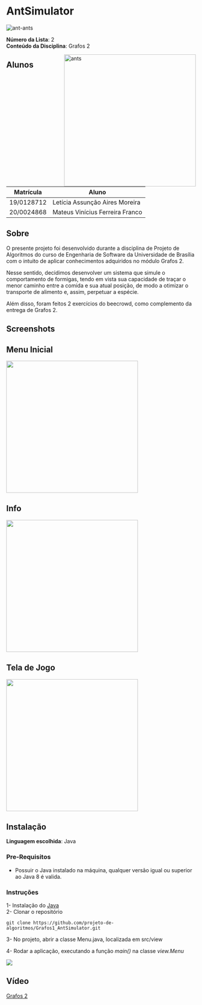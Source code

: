 # AntSimulator

![ant-ants](https://user-images.githubusercontent.com/72623771/233392412-8c062cdc-131e-453f-b8eb-6fccf5aac679.gif)

**Número da Lista**: 2<br>
**Conteúdo da Disciplina**: Grafos 2<br>

<img src="https://user-images.githubusercontent.com/72623771/233392133-e199598b-02d5-4f04-bf9e-98faadd0e9ef.png" min-width="150px" max-width="150px" width="350px" align="right" alt="ants">

## Alunos
|Matrícula | Aluno |
| -- | -- |
| 19/0128712  |  Letícia Assunção Aires Moreira |
| 20/0024868  |  Mateus Vinícius Ferreira Franco  |

## Sobre 
O presente projeto foi desenvolvido durante a disciplina de Projeto de Algoritmos do curso de Engenharia de Software da Universidade de Brasília com o intuito de aplicar conhecimentos adquiridos no módulo Grafos 2.

Nesse sentido, decidimos desenvolver um sistema que simule o comportamento de formigas, tendo em vista sua capacidade de traçar o menor caminho entre a comida e sua atual posição, de modo a otimizar o transporte de alimento e, assim, perpetuar a espécie.

Além disso, foram feitos 2 exercícios do beecrowd, como complemento da entrega de Grafos 2.

## Screenshots
## Menu Inicial
<img src="https://user-images.githubusercontent.com/72623771/234426200-c69e90e8-0b45-48ac-826b-1f927d0bc4df.png"  min-width="350px" max-width="350px" width="350px">

## Info
<img src="https://user-images.githubusercontent.com/72623771/234426736-e4e893bf-472a-4e47-a665-1fb00c6975f2.png"  min-width="350px" max-width="350px" width="350px">

## Tela de Jogo
<img src="https://user-images.githubusercontent.com/72623771/235558090-ff07013e-c46c-40f8-91ec-0a80bb73de3b.png" min-width="350px" max-width="350px" width="350px">


## Instalação 
**Linguagem escolhida**: Java<br>

### Pre-Requisitos
* Possuir o Java instalado na máquina, qualquer versão igual ou superior ao Java 8 é valida.

### Instruções
1- Instalação do [Java](https://www.oracle.com/br/java/technologies/downloads/) <br>
2- Clonar o repositório <br>
````
git clone https://github.com/projeto-de-algoritmos/Grafos1_AntSimulator.git
````
3- No projeto, abrir a classe Menu.java, localizada em src/view

4- Rodar a aplicação, executando a função _main()_ na classe *view.Menu*<br>

<img src="https://user-images.githubusercontent.com/71900095/234160995-1dd1949d-85fa-46f2-8819-dfad9c140d15.png">


## Vídeo 
[Grafos 2](https://youtu.be/FWa6aVN7IWs)



